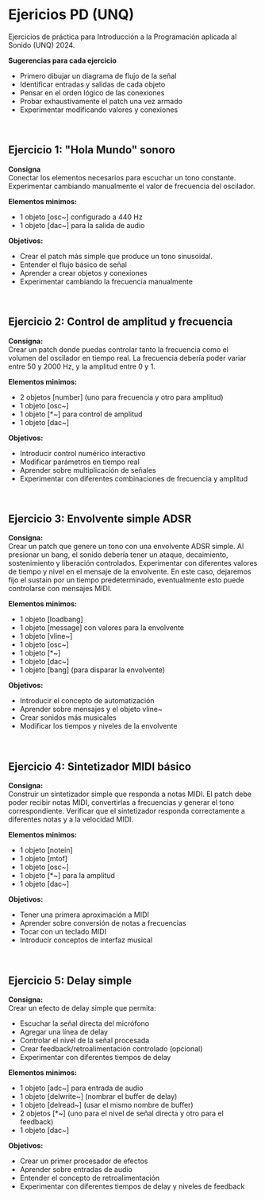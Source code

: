 # Ejericios PD (UNQ)
Ejercicios de práctica para Introducción a la Programación aplicada al Sonido (UNQ) 2024.

**Sugerencias para cada ejercicio**
- Primero dibujar un diagrama de flujo de la señal
- Identificar entradas y salidas de cada objeto
- Pensar en el orden lógico de las conexiones
- Probar exhaustivamente el patch una vez armado
- Experimentar modificando valores y conexiones


<br>

## Ejercicio 1: "Hola Mundo" sonoro

**Consigna**\
Conectar los elementos necesarios para escuchar un tono 
constante. Experimentar cambiando manualmente el valor de frecuencia del 
oscilador.

**Elementos minimos:**
- 1 objeto [osc~] configurado a 440 Hz
- 1 objeto [dac~] para la salida de audio

**Objetivos:** 
- Crear el patch más simple que produce un tono sinusoidal.
- Entender el flujo básico de señal
- Aprender a crear objetos y conexiones
- Experimentar cambiando la frecuencia manualmente

<br>

## Ejercicio 2: Control de amplitud y frecuencia

**Consigna:**\
Crear un patch donde puedas controlar tanto la frecuencia como el 
volumen del oscilador en tiempo real. La frecuencia debería poder 
variar entre 50 y 2000 Hz, y la amplitud entre 0 y 1.

**Elementos minimos:**
- 2 objetos [number] (uno para frecuencia y otro para amplitud)
- 1 objeto [osc~]
- 1 objeto [*~] para control de amplitud
- 1 objeto [dac~]

**Objetivos:** 
- Introducir control numérico interactivo
- Modificar parámetros en tiempo real
- Aprender sobre multiplicación de señales
- Experimentar con diferentes combinaciones de frecuencia y amplitud

<br>

## Ejercicio 3: Envolvente simple ADSR

**Consigna:**\
Crear un patch que genere un tono con una envolvente ADSR simple. 
Al presionar un bang, el sonido debería tener un ataque, decaimiento, 
sostenimiento y liberación controlados. Experimentar con diferentes 
valores de tiempo y nivel en el mensaje de la envolvente. En este caso, 
dejaremos fijo el sustain por un tiempo predeterminado, eventualmente 
esto puede controlarse con mensajes MIDI.

**Elementos minimos:**
- 1 objeto [loadbang]
- 1 objeto [message] con valores para la envolvente
- 1 objeto [vline~]
- 1 objeto [osc~]
- 1 objeto [*~]
- 1 objeto [dac~]
- 1 objeto [bang] (para disparar la envolvente)

**Objetivos:** 
- Introducir el concepto de automatización
- Aprender sobre mensajes y el objeto vline~
- Crear sonidos más musicales
- Modificar los tiempos y niveles de la envolvente

<br>

## Ejercicio 4: Sintetizador MIDI básico

**Consigna:**\
Construir un sintetizador simple que responda a notas MIDI. 
El patch debe poder recibir notas MIDI, convertirlas a 
frecuencias y generar el tono correspondiente. Verificar 
que el sintetizador responda correctamente a diferentes notas 
y a la velocidad MIDI.

**Elementos minimos:**
- 1 objeto [notein]
- 1 objeto [mtof]
- 1 objeto [osc~]
- 1 objeto [*~] para la amplitud
- 1 objeto [dac~]

**Objetivos:** 
- Tener una primera aproximación a MIDI
- Aprender sobre conversión de notas a frecuencias
- Tocar con un teclado MIDI
- Introducir conceptos de interfaz musical

<br>

## Ejercicio 5: Delay simple

**Consigna:**\
Crear un efecto de delay simple que permita: 
- Escuchar la señal directa del micrófono
- Agregar una línea de delay
- Controlar el nivel de la señal procesada
- Crear feedback/retroalimentación controlado (opcional)
- Experimentar con diferentes tiempos de delay
  

**Elementos minimos:**
- 1 objeto [adc~] para entrada de audio
- 1 objeto [delwrite~] (nombrar el buffer de delay)
- 1 objeto [delread~] (usar el mismo nombre de buffer)
- 2 objetos [*~] (uno para el nivel de señal directa y otro para el feedback)
- 1 objeto [dac~]

**Objetivos:** 
- Crear un primer procesador de efectos
- Aprender sobre entradas de audio
- Entender el concepto de retroalimentación
- Experimentar con diferentes tiempos de delay y niveles de feedback

